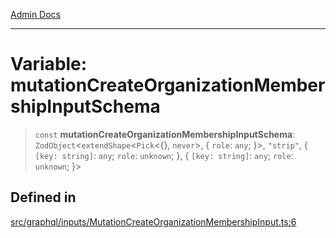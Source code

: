 [Admin Docs](/)

***

# Variable: mutationCreateOrganizationMembershipInputSchema

> `const` **mutationCreateOrganizationMembershipInputSchema**: `ZodObject`\<`extendShape`\<`Pick`\<\{\}, `never`\>, \{ `role`: `any`; \}\>, `"strip"`, \{ `[key: string]`: `any`;  `role`: `unknown`; \}, \{ `[key: string]`: `any`;  `role`: `unknown`; \}\>

## Defined in

[src/graphql/inputs/MutationCreateOrganizationMembershipInput.ts:6](https://github.com/NishantSinghhhhh/talawa-api/blob/ff0f1d6ae21d3428519b64e42fe3bfdff573cb6e/src/graphql/inputs/MutationCreateOrganizationMembershipInput.ts#L6)
